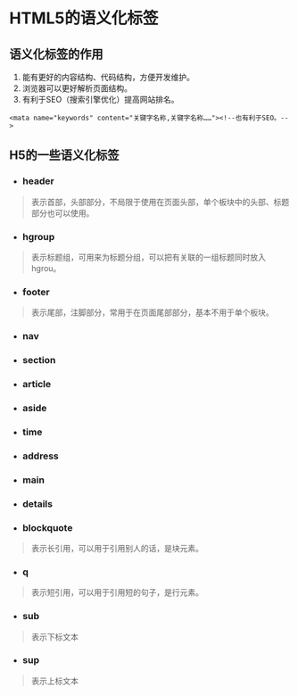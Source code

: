 <h1>HTML5的语义化标签</h1>

<h2>语义化标签的作用</h2>

1. 能有更好的内容结构、代码结构，方便开发维护。</br>
2. 浏览器可以更好解析页面结构。</br>
3. 有利于SEO（搜索引擎优化）提高网站排名。</br>
```
<mata name="keywords" content="关键字名称,关键字名称……"><!--也有利于SEO。-->
```

<h2>H5的一些语义化标签</h2>

- <h3>header</h3>

> 表示首部，头部部分，不局限于使用在页面头部，单个板块中的头部、标题部分也可以使用。

- <h3>hgroup</h3>

> 表示标题组，可用来为标题分组，可以把有关联的一组标题同时放入hgrou。

- <h3>footer</h3>

> 表示尾部，注脚部分，常用于在页面尾部部分，基本不用于单个板块。

- <h3>nav</h3>

- <h3>section</h3>
- <h3>article</h3>
- <h3>aside</h3>

- <h3>time</h3>
- <h3>address</h3>
- <h3>main</h3>
- <h3>details</h3>


- <h3>blockquote</h3>
> 表示长引用，可以用于引用别人的话，是块元素。
- <h3>q</h3>
> 表示短引用，可以用于引用短的句子，是行元素。

- <h3>sub</h3>
> 表示下标文本
- <h3>sup</h3>
> 表示上标文本
